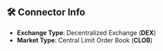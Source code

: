 ## 🛠 Connector Info

- **Exchange Type**: Decentralized Exchange (**DEX**)
- **Market Type**: Central Limit Order Book (**CLOB**)

